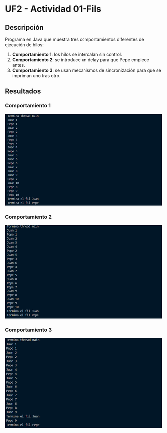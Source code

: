 # UF2 - Actividad 01-Fils

## Descripción

Programa en Java que muestra tres comportamientos diferentes de ejecución de hilos:

1. **Comportamiento 1**: los hilos se intercalan sin control.
2. **Comportamiento 2**: se introduce un delay para que Pepe empiece antes.
3. **Comportamiento 3**: se usan mecanismos de sincronización para que se impriman uno tras otro.

## Resultados

### Comportamiento 1

![Comportamiento 1 - Fil.java](https://github.com/karenquispe9/M9-UF2/blob/b4d60347d04d9664ec3b916b2ce7d19143eb2358/img/comportamiento1_01fils.png) 

### Comportamiento 2
![Comportamiento 2 - Fil.java](https://github.com/karenquispe9/M9-UF2/blob/d333d05b32ce431cd6ca9ec824d5005ef2f1138e/img/comportamiento2_01fils.png) 


### Comportamiento 3
![Captura](https://github.com/karenquispe9/M9-UF2/blob/5078f33490e536ecd2a2b9e2f3ed79cb8773566f/img/comportamiento3_01fils.png)

